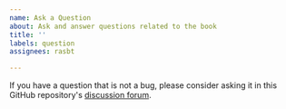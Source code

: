 ```yaml
---
name: Ask a Question
about: Ask and answer questions related to the book
title: ''
labels: question
assignees: rasbt

---
```


If you have a question that is not a bug, please consider asking it in this GitHub repository's [discussion forum](https://github.com/rasbt/LLMs-from-scratch/discussions).
